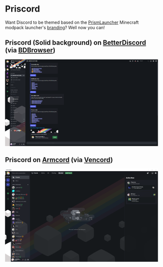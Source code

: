 # Priscord
Want Discord to be themed based on the [PrismLauncher](https://github.com/PrismLauncher) Minecraft modpack launcher's [branding](https://prismlauncher.org/wiki/branding)?
Well now you can!

## Priscord (Solid background) on [BetterDiscord](https://github.com/BetterDiscord/BetterDiscord) (via [BDBrowser](https://github.com/tsukasa/BdBrowser))
![Preview](https://raw.githubusercontent.com/Lylythii/Priscord/main/preview.png)

## Priscord on [Armcord](https://github.com/ArmCord/ArmCord) (via [Vencord](https://github.com/Vendicated/Vencord))
![Preview](https://raw.githubusercontent.com/Lylythii/Priscord/main/preview_armcord.png)
